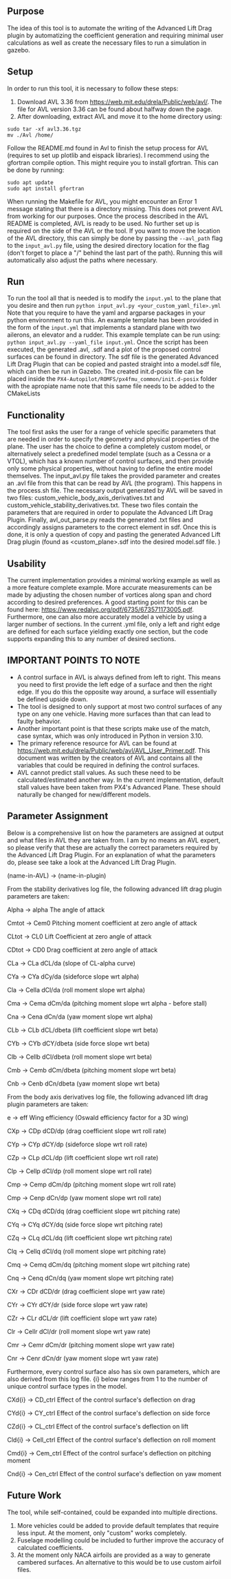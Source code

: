## Purpose

The idea of this tool is to automate the writing of the Advanced Lift Drag plugin by automatizing the coefficient generation and requiring minimal user calculations as well as create the necessary files to run a simulation in gazebo.

## Setup

In order to run this tool, it is necessary to follow these steps:

1. Download AVL 3.36 from <https://web.mit.edu/drela/Public/web/avl/>. The file for AVL version 3.36 can be found about halfway down the page.
2. After downloading, extract AVL and move it to the home directory using:

```shell
sudo tar -xf avl3.36.tgz
mv ./Avl /home/
```

Follow the README.md found in Avl to finish the setup process for AVL (requires to set up plotlib and eispack libraries). I recommend using the gfortran compile option. This might require you to install gfortran. This can be done by running:

```shell
sudo apt update
sudo apt install gfortran
```

When running the Makefile for AVL, you might encounter an Error 1 message stating that there is a directory missing. This does not prevent AVL from working for our purposes. Once the process described in the AVL README is completed, AVL is ready to be used. No further set up is required on the side of the AVL or the tool.
If you want to move the location of the AVL directory, this can simply be done by passing the `--avl_path` flag to the `input_avl.py` file, using the desired directory location for the flag (don't forget to place a "/" behind the last part of the path). Running this will automatically also adjust the paths where necessary.

## Run

To run the tool all that is needed is to modify the `input.yml` to the plane that you desire and then run `python input_avl.py <your_custom_yaml_file>.yml` Note that you require to have the yaml and argparse packages in your python environment to run this. An example template has been provided in the form of the `input.yml` that implements a standard plane with two ailerons, an elevator and a rudder. This example template can be run using: `python input_avl.py --yaml_file input.yml`.
Once the script has been executed, the generated .avl, .sdf and a plot of the proposed control surfaces can be found in <your-planes-name> directory. The sdf file is the generated Advanced Lift Drag Plugin that can be copied and pasted straight into a model.sdf file, which can then be run in Gazebo.
The created init.d-posix file can be placed inside the `PX4-Autopilot/ROMFS/px4fmu_common/init.d-posix` folder with the apropiate name note that this same file needs to be added to the CMakeLists

## Functionality

The tool first asks the user for a range of vehicle specific parameters that are needed in order to specify the geometry and physical properties of the plane. The user has the choice to define a completely custom model, or alternatively select a predefined model template (such as a Cessna or a VTOL), which has a known number of control surfaces, and then provide only some physical properties, without having to define the entire model themselves. The input_avl.py file takes the provided parameter and creates an .avl file from this that can be read by AVL (the program). This happens in the process.sh file. The necessary output generated by AVL will be saved in two files: custom_vehicle_body_axis_derivatives.txt and custom_vehicle_stability_derivatives.txt. These two files contain the parameters that are required in order to populate the Advanced Lift Drag Plugin. Finally, avl_out_parse.py reads the generated .txt files and accordingly assigns parameters to the correct element in sdf. Once this is done, it is only a question of copy and pasting the generated Advanced Lift Drag plugin (found as <custom_plane>.sdf into the desired model.sdf file. )

## Usability

The current implementation provides a minimal working example as well as a more feature complete example. More accurate measurements can be made by adjusting the chosen number of vortices along span and chord according to desired preferences. A good starting point for this can be found here: <https://www.redalyc.org/pdf/6735/673571173005.pdf>. Furthermore, one can also more accurately model a vehicle by using a larger number of sections. In the current .yml file, only a left and right edge are defined for each surface yielding exactly one section, but the code supports expanding this to any number of desired sections.

## IMPORTANT POINTS TO NOTE

- A control surface in AVL is always defined from left to right. This means you need to first provide the left edge of a surface and then the right edge. If you do this the opposite way around, a surface will essentially be defined upside down.
- The tool is designed to only support at most two control surfaces of any type on any one vehicle. Having more surfaces than that can lead to faulty behavior.
- Another important point is that these scripts make use of the match, case syntax, which was only introduced in Python in version 3.10.
- The primary reference resource for AVL can be found at <https://web.mit.edu/drela/Public/web/avl/AVL_User_Primer.pdf>. This document was written by the creators of AVL and contains all the variables that could be required in defining the control surfaces.
- AVL cannot predict stall values. As such these need to be calculated/estimated another way. In the current implementation, default stall values have been taken from PX4's Advanced Plane. These should naturally be changed for new/different models.

## Parameter Assignment

Below is a comprehensive list on how the parameters are assigned at output and what files in AVL they are taken from. I am by no means an AVL expert, so please verify that these are actually the correct parameters required by the Advanced Lift Drag Plugin. For an explanation of what the parameters do, please see take a look at the Advanced Lift Drag Plugin.

(name-in-AVL) -> (name-in-plugin)

From the stability derivatives log file, the following advanced lift drag plugin parameters are taken:

Alpha	-> alpha	The angle of attack

Cmtot	-> Cem0		Pitching moment coefficient at zero angle of attack

CLtot	-> CL0		Lift Coefficient at zero angle of attack

CDtot	-> CD0		Drag coefficient at zero angle of attack

CLa	-> CLa		dCL/da (slope of CL-alpha curve)

CYa	-> CYa		dCy/da (sideforce slope wrt alpha)

Cla	-> Cella	dCl/da (roll moment slope wrt alpha)

Cma	-> Cema		dCm/da (pitching moment slope wrt alpha - before stall)

Cna	-> Cena		dCn/da (yaw moment slope wrt alpha)

CLb	-> CLb		dCL/dbeta (lift coefficient slope wrt beta)

CYb	-> CYb		dCY/dbeta (side force slope wrt beta)

Clb	-> Cellb	dCl/dbeta (roll moment slope wrt beta)

Cmb	-> Cemb		dCm/dbeta (pitching moment slope wrt beta)

Cnb	-> Cenb		dCn/dbeta (yaw moment slope wrt beta)


From the body axis derivatives log file, the following advanced lift drag plugin parameters are taken:

e	-> eff		Wing efficiency (Oswald efficiency factor for a 3D wing)

CXp	-> CDp		dCD/dp (drag coefficient slope wrt roll rate)

CYp	-> CYp		dCY/dp (sideforce slope wrt roll rate)

CZp	-> CLp		dCL/dp (lift coefficient slope wrt roll rate)

Clp	-> Cellp	dCl/dp (roll moment slope wrt roll rate)

Cmp	-> Cemp		dCm/dp (pitching moment slope wrt roll rate)

Cmp	-> Cenp		dCn/dp (yaw moment slope wrt roll rate)

CXq	-> CDq		dCD/dq (drag coefficient slope wrt pitching rate)

CYq	-> CYq		dCY/dq (side force slope wrt pitching rate)

CZq	-> CLq		dCL/dq (lift coefficient slope wrt pitching rate)

Clq	-> Cellq	dCl/dq (roll moment slope wrt pitching rate)

Cmq	-> Cemq		dCm/dq (pitching moment slope wrt pitching rate)

Cnq	-> Cenq		dCn/dq (yaw moment slope wrt pitching rate)

CXr	-> CDr		dCD/dr (drag coefficient slope wrt yaw rate)

CYr	-> CYr		dCY/dr (side force slope wrt yaw rate)

CZr	-> CLr		dCL/dr (lift coefficient slope wrt yaw rate)

Clr	-> Cellr	dCl/dr (roll moment slope wrt yaw rate)

Cmr	-> Cemr		dCm/dr (pitching moment slope wrt yaw rate)

Cnr	-> Cenr		dCn/dr (yaw moment slope wrt yaw rate)


Furthermore, every control surface also has six own parameters, which are also derived from this log file. {i} below ranges from 1 to the number of unique control surface types in the model.

CXd{i}	-> CD_ctrl	Effect of the control surface's deflection on drag

CYd{i}	-> CY_ctrl	Effect of the control surface's deflection on side force

CZd{i}	-> CL_ctrl	Effect of the control surface's deflection on lift

Cld{i}	-> Cell_ctrl	Effect of the control surface's deflection on roll moment

Cmd{i}	-> Cem_ctrl	Effect of the control surface's deflection on pitching moment

Cnd{i}	-> Cen_ctrl	Effect of the control surface's deflection on yaw moment


## Future Work

The tool, while self-contained, could be expanded into multiple directions.

1. More vehicles could be added to provide default templates that require less input. At the moment, only "custom" works completely.
2. Fuselage modelling could be included to further improve the accuracy of calculated coefficients.
3. At the moment only NACA airfoils are provided as a way to generate cambered surfaces. An alternative to this would be to use custom airfoil files.
